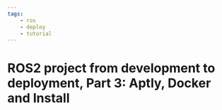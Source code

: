 ```yaml
---
tags:
    - ros
    - deploy
    - tutorial
---
```


# ROS2 project from development to deployment, Part 3: Aptly, Docker and Install

